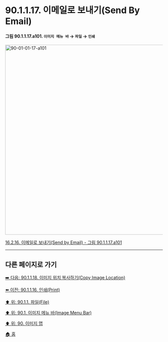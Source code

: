 # 90.1.1.17. 이메일로 보내기(Send By Email)

<a id="90-01-01-17-a101"></a>

#### 그림 90.1.1.17.a101. `이미지 메뉴 바` → `파일` → `인쇄`
<img width="980" height="605" alt="90-01-01-17-a101" src="https://github.com/user-attachments/assets/ab3ac1d1-1d6c-4a20-a1bd-7ffe965ca505" />

[16.2.16. 이메일로 보내기(Send by Email) - 그림 90.1.1.17.a101](./16-02-16-send-by-email.md#90-01-01-17-a101)

***

## 다른 페이지로 가기

[➡️ 다음: 90.1.1.18. 이미지 위치 복사하기(Copy Image Location)](./90-01-01-18-copy_image_location.md)

[⬅️ 이전: 90.1.1.16. 인쇄(Print)](./90-01-01-16-print.md)

[⬆️ 위: 90.1.1. 파일(File)](./90-01-01-00-file.md)

[⬆️ 위: 90.1. 이미지 메뉴 바(Image Menu Bar)](./90-01-00-image-menu-bar.md)

[⬆️ 위: 90. 이미지 맵](./90-00-image-map.md)

[🏠 홈](./00-home.md)